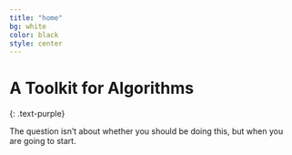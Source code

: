 ```yaml
---
title: "home"
bg: white
color: black
style: center
---
```


# A Toolkit for Algorithms
{: .text-purple}


The question isn’t about whether you should be doing this, but when you are going to start.
